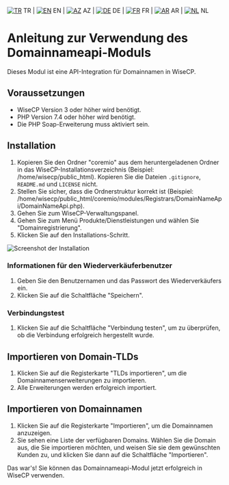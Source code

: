 [![TR](https://github.com/domainreseller/wisecp-dna/assets/118720541/3ae7f50e-2763-4bf9-8060-c3dd3e321ff9)](README.md)
TR | [![EN](https://github.com/domainreseller/wisecp-dna/assets/118720541/654290e2-e8a0-40f8-b816-59fe7ae94418)](README-EN.md)
EN | [![AZ](https://github.com/domainreseller/wisecp-dna/assets/118720541/c5b30741-8f16-4f89-901e-37d63e9376a7)](README-AZ.md)
AZ | [![DE](https://github.com/domainreseller/wisecp-dna/assets/118720541/c2416f16-08c2-433e-b22b-f8b72c979090)](README-DE.md)
DE | [![FR](https://github.com/domainreseller/wisecp-dna/assets/118720541/a5e20dc0-d47e-4ce7-bd97-6d4ba80ddc18)](README-FR.md)
FR | [![AR](https://github.com/domainreseller/wisecp-dna/assets/118720541/8e4b474b-2be3-4323-99ff-f2e90aa4142d)](README-AR.md)
AR | [![NL](https://github.com/domainreseller/wisecp-dna/assets/118720541/ed7fe0e5-3775-40f3-bd71-c974de88a50d)](README-NL.md)
NL 

# Anleitung zur Verwendung des Domainnameapi-Moduls

Dieses Modul ist eine API-Integration für Domainnamen in WiseCP.

## Voraussetzungen

- WiseCP Version 3 oder höher wird benötigt.
- PHP Version 7.4 oder höher wird benötigt.
- Die PHP Soap-Erweiterung muss aktiviert sein.

## Installation

1. Kopieren Sie den Ordner "coremio" aus dem heruntergeladenen Ordner in das WiseCP-Installationsverzeichnis (Beispiel: /home/wisecp/public_html). Kopieren Sie die Dateien `.gitignore`, `README.md` und `LICENSE` nicht.
2. Stellen Sie sicher, dass die Ordnerstruktur korrekt ist (Beispiel: /home/wisecp/public_html/coremio/modules/Registrars/DomainNameApi/DomainNameApi.php).
3. Gehen Sie zum WiseCP-Verwaltungspanel.
4. Gehen Sie zum Menü Produkte/Dienstleistungen und wählen Sie "Domainregistrierung".
5. Klicken Sie auf den Installations-Schritt.

![Screenshot der Installation](https://github.com/domainreseller/wisecp-dna/assets/118720541/0cc8cca1-980e-4ae2-928a-28a809da87eb)

### Informationen für den Wiederverkäuferbenutzer

1. Geben Sie den Benutzernamen und das Passwort des Wiederverkäufers ein.
2. Klicken Sie auf die Schaltfläche "Speichern".

### Verbindungstest

1. Klicken Sie auf die Schaltfläche "Verbindung testen", um zu überprüfen, ob die Verbindung erfolgreich hergestellt wurde.

## Importieren von Domain-TLDs

1. Klicken Sie auf die Registerkarte "TLDs importieren", um die Domainnamenserweiterungen zu importieren.
2. Alle Erweiterungen werden erfolgreich importiert.

## Importieren von Domainnamen

1. Klicken Sie auf die Registerkarte "Importieren", um die Domainnamen anzuzeigen.
2. Sie sehen eine Liste der verfügbaren Domains. Wählen Sie die Domain aus, die Sie importieren möchten, und weisen Sie sie dem gewünschten Kunden zu, und klicken Sie dann auf die Schaltfläche "Importieren".

Das war's! Sie können das Domainnameapi-Modul jetzt erfolgreich in WiseCP verwenden.
